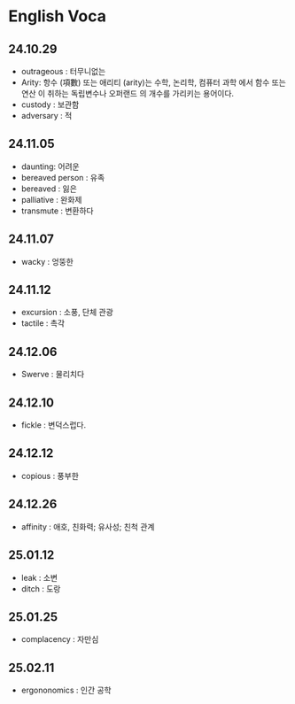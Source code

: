 # English Voca

## 24.10.29

- outrageous : 터무니없는
- Arity: 항수 (項數) 또는 애리티 (arity)는 수학, 논리학, 컴퓨터 과학 에서 함수 또는 연산 이 취하는 독립변수나 오퍼랜드 의 개수를 가리키는 용어이다.
- custody : 보관함
- adversary : 적

## 24.11.05

- daunting: 어려운
- bereaved person : 유족
- bereaved : 잃은
- palliative : 완화제
- transmute : 변환하다

## 24.11.07

- wacky : 엉뚱한

## 24.11.12

- excursion : 소풍, 단체 관광
- tactile : 촉각

## 24.12.06

- Swerve : 물리치다

## 24.12.10

- fickle : 변덕스럽다.

## 24.12.12

- copious : 풍부한

## 24.12.26

- affinity : 애호, 친화력; 유사성; 친척 관계

## 25.01.12

- leak : 소변
- ditch : 도랑

## 25.01.25

- complacency : 자만심

## 25.02.11

- ergononomics : 인간 공학
